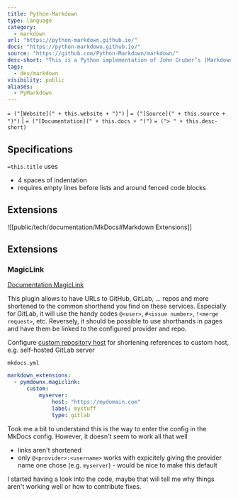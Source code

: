 ```yaml
---
title: Python-Markdown
type: language
category:
  - markdown
url: "https://python-markdown.github.io/"
docs: "https://python-markdown.github.io/"
source: "https://github.com/Python-Markdown/markdown/"
desc-short: "This is a Python implementation of John Gruber’s [Markdown](https://daringfireball.net/projects/markdown/). It is almost completely compliant with the reference implementation, though there are a few very minor [differences](https://python-markdown.github.io/#differences). See John’s [Syntax Documentation](https://daringfireball.net/projects/markdown/syntax) for the syntax rules.\n"
tags:
  - dev/markdown
visibility: public
aliases:
  - PyMarkdown
---
```

`= ("[Website](" + this.website + ")")` |  `= ("[Source](" + this.source + ")")` | `= ("[Documentation](" + this.docs + ")")`
`= ("> " + this.desc-short)`

## Specifications

`=this.title` uses

- 4 spaces of indentation
- requires empty lines before lists and around fenced code blocks

## Extensions

![[public/tech/documentation/MkDocs#Markdown Extensions]]


## Extensions

### MagicLink

[Documentation MagicLink](https://facelessuser.github.io/pymdown-extensions/extensions/magiclink/)

This plugin allows to have URLs to GitHub, GitLab, ... repos and more shortened to the common shorthand you find on these services. Especially for GitLab, it will use the handy codes `@<user>`, `#<issue number>`, `!<merge request>`, etc. Reversely, it should be possible to use shorthands in pages and have them be linked to the configured provider and repo.

Configure [custom repository host](https://facelessuser.github.io/pymdown-extensions/extensions/magiclink/#custom-repository-hosts) for shortening references to custom host, e.g. self-hosted GitLab server

`mkdocs.yml`
```yaml
markdown_extensions:
  - pymdownx.magiclink:
      custom:
          myserver:
              host: "https://mydomain.com"
              label: mystuff
              type: gitlab
```

Took me a bit to understand this is the way to enter the config in the MkDocs config. However, it doesn't seem to work all that well

- links aren't shortened
- only `@<provider>:<username>` works with expicitely giving the provider name one chose (e.g. `myserver`) - would be nice to make this default

I started having a look into the code, maybe that will tell me why things aren't working well or how to contribute fixes.